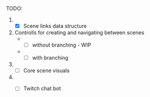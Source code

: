 TODO:
1. - [x] Scene links data structure
2. Controlls for creating and navigating between scenes
    - - [ ] without branching - WIP
    - - [ ] with branching
3. - [ ] Core scene visuals
4. - [ ] Twitch chat bot

